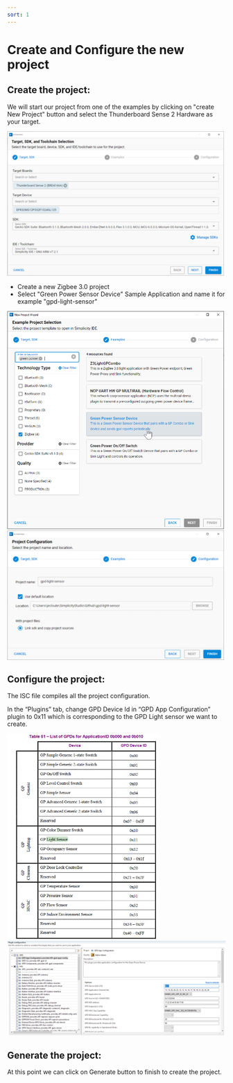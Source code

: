 ```yaml
---
sort: 1
---
```


# Create and Configure the new project

## Create the project:

We will start our project from one of the examples by clicking on "create New Project" button and select the Thunderboard Sense 2 Hardware as your target.

<img src="images/gpsensor_002.png" alt="" width="500" class="center">

-	Create a new Zigbee 3.0 project
-	Select "Green Power Sensor Device" Sample Application and name it for example "gpd-light-sensor"

<img src="images/gpsensor_00.png" alt="" width="500" class="center">
<img src="images/gpsensor_001.png" alt="" width="500" class="center">

## Configure the project:

The ISC file compiles all the project configuration.

In the “Plugins” tab, change GPD Device Id in “GPD App Configuration” plugin to 0x11 which is corresponding to the GPD Light sensor we want to create.

<img src="images/gpsensor_01.png" alt="" width="350" class="center">
<img src="images/gpsensor_02.png" alt="" width="900" class="center">

## Generate the project:

At this point we can click on Generate button to finish to create the project.


 
